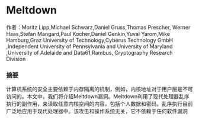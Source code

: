 # Meltdown

作者：Moritz Lipp,Michael Schwarz,Daniel Gruss,Thomas Prescher,
Werner Haas,Stefan Mangard,Paul Kocher,Daniel Genkin,Yuval Yarom,Mike Hamburg,Graz University of Technology,Cyberus Technology GmbH
,Independent University of Pennsylvania and University of Maryland
,University of Adelaide and Data61,Rambus, Cryptography Research Division

### 摘要

计算机系统的安全主要依赖于内存隔离的机制，例如，内核地址对于用户层是不可访问的。本文中，我们将介绍Meltdown漏洞。Meltdown利用了现代处理器乱序执行的副作用，来读取任意内核空间的内容，包括个人数据和密码。乱序执行目前广泛地应用于现代处理器中。该攻击和操作系统无关，它不依赖于任何软件漏洞